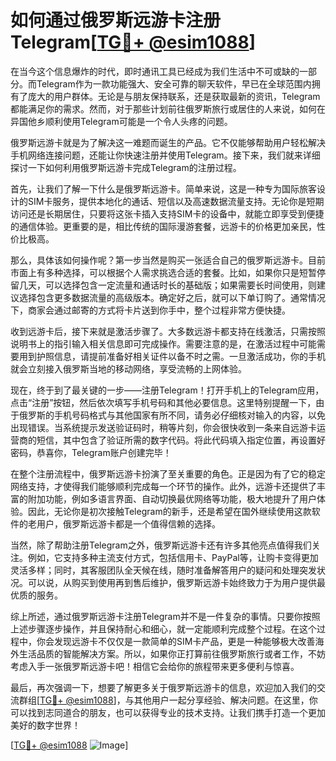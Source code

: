 # 如何通过俄罗斯远游卡注册Telegram[[TG💪+ @esim1088](https://t.me/s/esim1088)]

在当今这个信息爆炸的时代，即时通讯工具已经成为我们生活中不可或缺的一部分。而Telegram作为一款功能强大、安全可靠的聊天软件，早已在全球范围内拥有了庞大的用户群体。无论是与朋友保持联系，还是获取最新的资讯，Telegram都能满足你的需求。然而，对于那些计划前往俄罗斯旅行或居住的人来说，如何在异国他乡顺利使用Telegram可能是一个令人头疼的问题。

俄罗斯远游卡就是为了解决这一难题而诞生的产品。它不仅能够帮助用户轻松解决手机网络连接问题，还能让你快速注册并使用Telegram。接下来，我们就来详细探讨一下如何利用俄罗斯远游卡完成Telegram的注册过程。

首先，让我们了解一下什么是俄罗斯远游卡。简单来说，这是一种专为国际旅客设计的SIM卡服务，提供本地化的通话、短信以及高速数据流量支持。无论你是短期访问还是长期居住，只要将这张卡插入支持SIM卡的设备中，就能立即享受到便捷的通信体验。更重要的是，相比传统的国际漫游套餐，远游卡的价格更加亲民，性价比极高。

那么，具体该如何操作呢？第一步当然是购买一张适合自己的俄罗斯远游卡。目前市面上有多种选择，可以根据个人需求挑选合适的套餐。比如，如果你只是短暂停留几天，可以选择包含一定流量和通话时长的基础版；如果需要长时间使用，则建议选择包含更多数据流量的高级版本。确定好之后，就可以下单订购了。通常情况下，商家会通过邮寄的方式将卡片送到你手中，整个过程非常方便快捷。

收到远游卡后，接下来就是激活步骤了。大多数远游卡都支持在线激活，只需按照说明书上的指引输入相关信息即可完成操作。需要注意的是，在激活过程中可能需要用到护照信息，请提前准备好相关证件以备不时之需。一旦激活成功，你的手机就会立刻接入俄罗斯当地的移动网络，享受流畅的上网体验。

现在，终于到了最关键的一步——注册Telegram！打开手机上的Telegram应用，点击“注册”按钮，然后依次填写手机号码和其他必要信息。这里特别提醒一下，由于俄罗斯的手机号码格式与其他国家有所不同，请务必仔细核对输入的内容，以免出现错误。当系统提示发送验证码时，稍等片刻，你会很快收到一条来自远游卡运营商的短信，其中包含了验证所需的数字代码。将此代码填入指定位置，再设置好密码，恭喜你，Telegram账户创建完毕！

在整个注册流程中，俄罗斯远游卡扮演了至关重要的角色。正是因为有了它的稳定网络支持，才使得我们能够顺利完成每一个环节的操作。此外，远游卡还提供了丰富的附加功能，例如多语言界面、自动切换最优网络等功能，极大地提升了用户体验。因此，无论你是初次接触Telegram的新手，还是希望在国外继续使用这款软件的老用户，俄罗斯远游卡都是一个值得信赖的选择。

当然，除了帮助注册Telegram之外，俄罗斯远游卡还有许多其他亮点值得我们关注。例如，它支持多种主流支付方式，包括信用卡、PayPal等，让购卡变得更加灵活多样；同时，其客服团队全天候在线，随时准备解答用户的疑问和处理突发状况。可以说，从购买到使用再到售后维护，俄罗斯远游卡始终致力于为用户提供最优质的服务。

综上所述，通过俄罗斯远游卡注册Telegram并不是一件复杂的事情。只要你按照上述步骤逐步操作，并且保持耐心和细心，就一定能顺利完成整个过程。在这个过程中，你会发现远游卡不仅仅是一款简单的SIM卡产品，更是一种能够极大改善海外生活品质的智能解决方案。所以，如果你正打算前往俄罗斯旅行或者工作，不妨考虑入手一张俄罗斯远游卡吧！相信它会给你的旅程带来更多便利与惊喜。

最后，再次强调一下，想要了解更多关于俄罗斯远游卡的信息，欢迎加入我们的交流群组[[TG💪+ @esim1088](https://t.me/s/esim1088)]，与其他用户一起分享经验、解决问题。在这里，你可以找到志同道合的朋友，也可以获得专业的技术支持。让我们携手打造一个更加美好的数字世界！

[[TG💪+ @esim1088](https://t.me/s/esim1088) ![Image](https://i.postimg.cc/4NQfJmqS/Snipaste-2025-05-13-00-14-12.png)]
